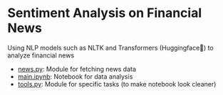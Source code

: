 # Sentiment Analysis on Financial News
Using NLP models such as NLTK and Transformers (Huggingface🤗) to analyze financial news

- [news.py](https://github.com/BriAnWuu/Sentiment_Analysis/blob/main/news.py): Module for fetching news data
- [main.ipynb](https://github.com/BriAnWuu/Sentiment_Analysis/blob/main/main.ipynb): Notebook for data analysis
 - [tools.py](https://github.com/BriAnWuu/Sentiment_Analysis/blob/main/tools.py): Module for specific tasks (to make notebook look cleaner)